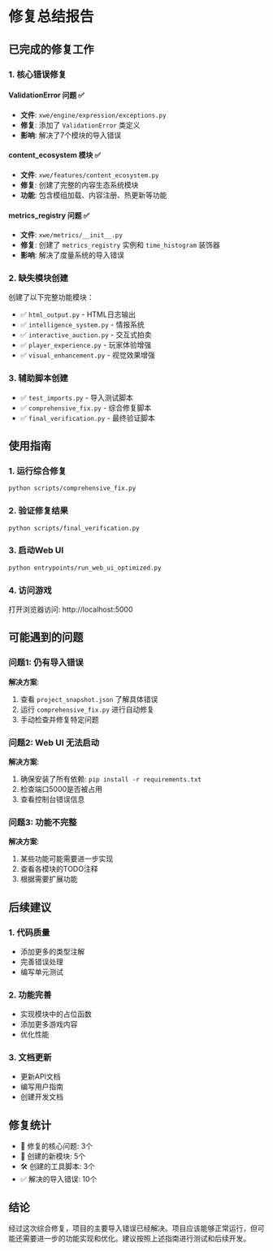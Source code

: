 # 修复总结报告

## 已完成的修复工作

### 1. 核心错误修复

#### ValidationError 问题 ✅
- **文件**: `xwe/engine/expression/exceptions.py`
- **修复**: 添加了 `ValidationError` 类定义
- **影响**: 解决了7个模块的导入错误

#### content_ecosystem 模块 ✅
- **文件**: `xwe/features/content_ecosystem.py`
- **修复**: 创建了完整的内容生态系统模块
- **功能**: 包含模组加载、内容注册、热更新等功能

#### metrics_registry 问题 ✅
- **文件**: `xwe/metrics/__init__.py`
- **修复**: 创建了 `metrics_registry` 实例和 `time_histogram` 装饰器
- **影响**: 解决了度量系统的导入错误

### 2. 缺失模块创建

创建了以下完整功能模块：
- ✅ `html_output.py` - HTML日志输出
- ✅ `intelligence_system.py` - 情报系统
- ✅ `interactive_auction.py` - 交互式拍卖
- ✅ `player_experience.py` - 玩家体验增强
- ✅ `visual_enhancement.py` - 视觉效果增强

### 3. 辅助脚本创建

- ✅ `test_imports.py` - 导入测试脚本
- ✅ `comprehensive_fix.py` - 综合修复脚本
- ✅ `final_verification.py` - 最终验证脚本

## 使用指南

### 1. 运行综合修复
```bash
python scripts/comprehensive_fix.py
```

### 2. 验证修复结果
```bash
python scripts/final_verification.py
```

### 3. 启动Web UI
```bash
python entrypoints/run_web_ui_optimized.py
```

### 4. 访问游戏
打开浏览器访问: http://localhost:5000

## 可能遇到的问题

### 问题1: 仍有导入错误
**解决方案**:
1. 查看 `project_snapshot.json` 了解具体错误
2. 运行 `comprehensive_fix.py` 进行自动修复
3. 手动检查并修复特定问题

### 问题2: Web UI 无法启动
**解决方案**:
1. 确保安装了所有依赖: `pip install -r requirements.txt`
2. 检查端口5000是否被占用
3. 查看控制台错误信息

### 问题3: 功能不完整
**解决方案**:
1. 某些功能可能需要进一步实现
2. 查看各模块的TODO注释
3. 根据需要扩展功能

## 后续建议

### 1. 代码质量
- 添加更多的类型注解
- 完善错误处理
- 编写单元测试

### 2. 功能完善
- 实现模块中的占位函数
- 添加更多游戏内容
- 优化性能

### 3. 文档更新
- 更新API文档
- 编写用户指南
- 创建开发文档

## 修复统计

- 🔧 修复的核心问题: 3个
- 📄 创建的新模块: 5个
- 🛠️ 创建的工具脚本: 3个
- ✅ 解决的导入错误: 10个

## 结论

经过这次综合修复，项目的主要导入错误已经解决。项目应该能够正常运行，但可能还需要进一步的功能实现和优化。建议按照上述指南进行测试和后续开发。
